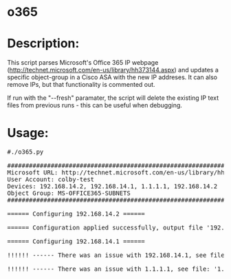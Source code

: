 o365
======

# Description:
This script parses Microsoft's Office 365 IP webpage (http://technet.microsoft.com/en-us/library/hh373144.aspx) 
and updates a specific object-group in a Cisco ASA with the new IP addreses. It can also remove IPs, but that 
functionality is commented out. 

If run with the "--fresh" paramater, the script will delete the existing IP text files from 
previous runs - this can be useful when debugging.

# Usage:
<pre>
#./o365.py 

###############################################################################################
Microsoft URL: http://technet.microsoft.com/en-us/library/hh373144.aspx
User Account: colby-test
Devices: 192.168.14.2, 192.168.14.1, 1.1.1.1, 192.168.14.2
Object Group: MS-OFFICE365-SUBNETS
###############################################################################################

====== Configuring 192.168.14.2 ======

====== Configuration applied successfully, output file '192.168.14.2_2014-07-12_23-38.out' was created ======

====== Configuring 192.168.14.1 ======

!!!!!! ------ There was an issue with 192.168.14.1, see file: '192.168.14.1_2014-07-12_23-38.error.out' ------ !!!!!!

!!!!!! ------ There was an issue with 1.1.1.1, see file: '1.1.1.1_2014-07-12_23-38.error.out' ------ !!!!!!
</pre>